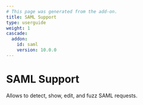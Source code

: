 ```yaml
---
# This page was generated from the add-on.
title: SAML Support
type: userguide
weight: 1
cascade:
  addon:
    id: saml
    version: 10.0.0
---
```


# SAML Support

Allows to detect, show, edit, and fuzz SAML requests.
